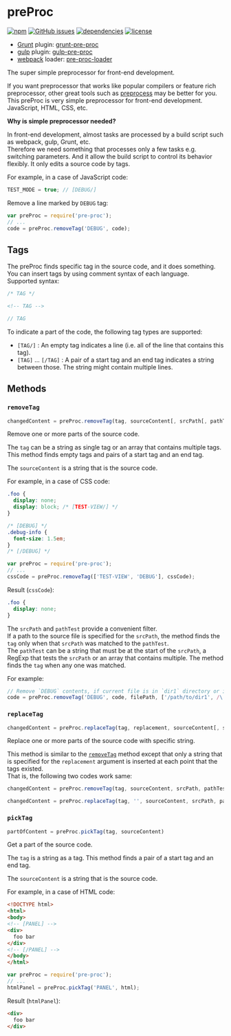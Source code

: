 # preProc

[![npm](https://img.shields.io/npm/v/pre-proc.svg)](https://www.npmjs.com/package/pre-proc) [![GitHub issues](https://img.shields.io/github/issues/anseki/pre-proc.svg)](https://github.com/anseki/pre-proc/issues) [![dependencies](https://img.shields.io/badge/dependencies-No%20dependency-brightgreen.svg)](package.json) [![license](https://img.shields.io/badge/license-MIT-blue.svg)](LICENSE-MIT)

* [Grunt](http://gruntjs.com/) plugin: [grunt-pre-proc](https://github.com/anseki/grunt-pre-proc)
* [gulp](http://gulpjs.com/) plugin: [gulp-pre-proc](https://github.com/anseki/gulp-pre-proc)
* [webpack](https://webpack.js.org/) loader: [pre-proc-loader](https://github.com/anseki/pre-proc-loader)

The super simple preprocessor for front-end development.

If you want preprocessor that works like popular compilers or feature rich preprocessor, other great tools such as [preprocess](https://github.com/jsoverson/preprocess) may be better for you.  
This preProc is very simple preprocessor for front-end development. JavaScript, HTML, CSS, etc.

**Why is simple preprocessor needed?**

In front-end development, almost tasks are processed by a build script such as webpack, gulp, Grunt, etc.  
Therefore we need something that processes only a few tasks e.g. switching parameters. And it allow the build script to control its behavior flexibly. It only edits a source code by tags.

For example, in a case of JavaScript code:

```js
TEST_MODE = true; // [DEBUG/]
```

Remove a line marked by `DEBUG` tag:

```js
var preProc = require('pre-proc');
// ...
code = preProc.removeTag('DEBUG', code);
```

## Tags

The preProc finds specific tag in the source code, and it does something.  
You can insert tags by using comment syntax of each language.  
Supported syntax:

```js
/* TAG */
```

```html
<!-- TAG -->
```

```js
// TAG
```

To indicate a part of the code, the following tag types are supported:

- `[TAG/]` : An empty tag indicates a line (i.e. all of the line that contains this tag).
- `[TAG]` ... `[/TAG]` : A pair of a start tag and an end tag indicates a string between those. The string might contain multiple lines.

## Methods

### `removeTag`

```js
changedContent = preProc.removeTag(tag, sourceContent[, srcPath[, pathTest]])
```

Remove one or more parts of the source code.

The `tag` can be a string as single tag or an array that contains multiple tags. This method finds empty tags and pairs of a start tag and an end tag.

The `sourceContent` is a string that is the source code.

For example, in a case of CSS code:

```css
.foo {
  display: none;
  display: block; /* [TEST-VIEW/] */
}

/* [DEBUG] */
.debug-info {
  font-size: 1.5em;
}
/* [/DEBUG] */
```

```js
var preProc = require('pre-proc');
// ...
cssCode = preProc.removeTag(['TEST-VIEW', 'DEBUG'], cssCode);
```

Result (`cssCode`):

```css
.foo {
  display: none;
}
```

The `srcPath` and `pathTest` provide a convenient filter.  
If a path to the source file is specified for the `srcPath`, the method finds the `tag` only when that `srcPath` was matched to the `pathTest`.  
The `pathTest` can be a string that must be at the start of the `srcPath`, a RegExp that tests the `srcPath` or an array that contains multiple. The method finds the `tag` when any one was matched.

For example:

```js
// Remove `DEBUG` contents, if current file is in `dir1` directory or it is JS file.
code = preProc.removeTag('DEBUG', code, filePath, ['/path/to/dir1', /\.js$/]);
```

### `replaceTag`

```js
changedContent = preProc.replaceTag(tag, replacement, sourceContent[, srcPath[, pathTest]])
```

Replace one or more parts of the source code with specific string.

This method is similar to the [`removeTag`](#removetag) method except that only a string that is specified for the `replacement` argument is inserted at each point that the tags existed.  
That is, the following two codes work same:

```js
changedContent = preProc.removeTag(tag, sourceContent, srcPath, pathTest);
```

```js
changedContent = preProc.replaceTag(tag, '', sourceContent, srcPath, pathTest);
```

### `pickTag`

```js
partOfContent = preProc.pickTag(tag, sourceContent)
```

Get a part of the source code.

The `tag` is a string as a tag. This method finds a pair of a start tag and an end tag.

The `sourceContent` is a string that is the source code.

For example, in a case of HTML code:

```html
<!DOCTYPE html>
<html>
<body>
<!-- [PANEL] -->
<div>
  foo bar
</div>
<!-- [/PANEL] -->
</body>
</html>
```

```js
var preProc = require('pre-proc');
// ...
htmlPanel = preProc.pickTag('PANEL', html);
```

Result (`htmlPanel`):

```html
<div>
  foo bar
</div>
```
